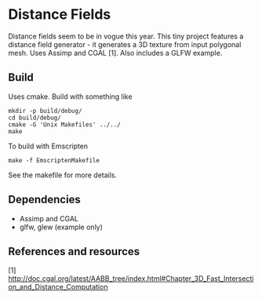 Distance Fields
===============

Distance fields seem to be in vogue this year. This tiny project features
a distance field generator - it generates a 3D texture from input polygonal mesh.
Uses Assimp and CGAL [1]. Also includes a GLFW example.


Build
-----

Uses cmake. Build with something like
```
mkdir -p build/debug/
cd build/debug/
cmake -G 'Unix Makefiles' ../../
make
```

To build with Emscripten
```
make -f EmscriptenMakefile
```
See the makefile for more details.


Dependencies
------------

- Assimp and CGAL
- glfw, glew (example only)


References and resources
------------------------

[1] http://doc.cgal.org/latest/AABB_tree/index.html#Chapter_3D_Fast_Intersection_and_Distance_Computation
